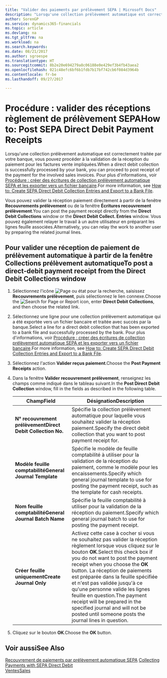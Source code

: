 ```yaml
---
title: "Valider des paiements par prélèvement SEPA | Microsoft Docs"
description: "Lorsqu'une collection prélèvement automatique est correctement traitée par votre banque, vous pouvez procéder à la validation de la réception du paiement pour les factures vente impliquées."
author: SorenGP
ms.service: dynamics365-financials
ms.topic: article
ms.devlang: na
ms.tgt_pltfrm: na
ms.workload: na
ms.search.keywords: 
ms.date: 08/21/2017
ms.author: sgroespe
ms.translationtype: HT
ms.sourcegitcommit: 8b2e20e694279a8c06188e0e429ef3b4fb43aea2
ms.openlocfilehash: 021c48efc6bf6b1fdb7b17bf742cb6f084d3964b
ms.contentlocale: fr-be
ms.lasthandoff: 09/27/2017

---
```

# <a name="how-to-post-sepa-direct-debit-payment-receipts"></a><span data-ttu-id="abad7-103">Procédure : valider des réceptions règlement de prélèvement SEPA</span><span class="sxs-lookup"><span data-stu-id="abad7-103">How to: Post SEPA Direct Debit Payment Receipts</span></span>
<span data-ttu-id="abad7-104">Lorsqu'une collection prélèvement automatique est correctement traitée par votre banque, vous pouvez procéder à la validation de la réception du paiement pour les factures vente impliquées.</span><span class="sxs-lookup"><span data-stu-id="abad7-104">When a direct debit collection is successfully processed by your bank, you can proceed to post receipt of the payment for the involved sales invoices.</span></span> <span data-ttu-id="abad7-105">Pour plus d'informations, voir [Procédure : créer des écritures de collection prélèvement automatique SEPA et les exporter vers un fichier bancaire](finance-how-create-sepa-direct-debit-collection-entries-export-bank-file.md).</span><span class="sxs-lookup"><span data-stu-id="abad7-105">For more information, see [How to: Create SEPA Direct Debit Collection Entries and Export to a Bank File](finance-how-create-sepa-direct-debit-collection-entries-export-bank-file.md).</span></span>  

<span data-ttu-id="abad7-106">Vous pouvez valider la réception paiement directement à partir de la fenêtre **Recouvrements prélèvement** ou de la fenêtre **Écritures recouvrement prélèvement**.</span><span class="sxs-lookup"><span data-stu-id="abad7-106">You can post the payment receipt directly from the **Direct Debit Collections** window or the **Direct Debit Collect. Entries** window.</span></span> <span data-ttu-id="abad7-107">Vous pouvez également relayer le travail à un autre utilisateur en préparant les lignes feuille associées.</span><span class="sxs-lookup"><span data-stu-id="abad7-107">Alternatively, you can relay the work to another user by preparing the related journal lines.</span></span>  

## <a name="to-post-a-direct-debit-payment-receipt-from-the-direct-debit-collections-window"></a><span data-ttu-id="abad7-108">Pour valider une réception de paiement de prélèvement automatique à partir de la fenêtre Collections prélèvement automatique</span><span class="sxs-lookup"><span data-stu-id="abad7-108">To post a direct-debit payment receipt from the Direct Debit Collections window</span></span>  
1. <span data-ttu-id="abad7-109">Sélectionnez l'icône ![Page ou état pour la recherche](media/ui-search/search_small.png "Page ou état pour la recherche"), saisissez **Recouvrements prélèvement**, puis sélectionnez le lien connexe.</span><span class="sxs-lookup"><span data-stu-id="abad7-109">Choose the ![Search for Page or Report](media/ui-search/search_small.png "Search for Page or Report icon") icon, enter **Direct Debit Collections**, and then choose the related link.</span></span>  
2. <span data-ttu-id="abad7-110">Sélectionnez une ligne pour une collection prélèvement automatique qui a été exportée vers un fichier bancaire et traitée avec succès par la banque.</span><span class="sxs-lookup"><span data-stu-id="abad7-110">Select a line for a direct debit collection that has been exported to a bank file and successfully processed by the bank.</span></span> <span data-ttu-id="abad7-111">Pour plus d'informations, voir [Procédure : créer des écritures de collection prélèvement automatique SEPA et les exporter vers un fichier bancaire](finance-how-create-sepa-direct-debit-collection-entries-export-bank-file.md).</span><span class="sxs-lookup"><span data-stu-id="abad7-111">For more information, see [How to: Create SEPA Direct Debit Collection Entries and Export to a Bank File](finance-how-create-sepa-direct-debit-collection-entries-export-bank-file.md).</span></span>  
3. <span data-ttu-id="abad7-112">Sélectionnez l'action **Valider reçus paiement**.</span><span class="sxs-lookup"><span data-stu-id="abad7-112">Choose the **Post Payment Receipts** action.</span></span>  
4. <span data-ttu-id="abad7-113">Dans la fenêtre **Valider recouvrement prélèvement**, renseignez les champs comme indiqué dans le tableau suivant.</span><span class="sxs-lookup"><span data-stu-id="abad7-113">In the **Post Direct Debit Collection** window, fill in the fields as described in the following table.</span></span>  

    |<span data-ttu-id="abad7-114">Champ</span><span class="sxs-lookup"><span data-stu-id="abad7-114">Field</span></span>|<span data-ttu-id="abad7-115">Désignation</span><span class="sxs-lookup"><span data-stu-id="abad7-115">Description</span></span>|  
    |---------------------------------|---------------------------------------|  
    |<span data-ttu-id="abad7-116">**N° recouvrement prélèvement**</span><span class="sxs-lookup"><span data-stu-id="abad7-116">**Direct Debit Collection No.**</span></span>|<span data-ttu-id="abad7-117">Spécifie la collection prélèvement automatique pour laquelle vous souhaitez valider la réception paiement.</span><span class="sxs-lookup"><span data-stu-id="abad7-117">Specify the direct debit collection that you want to post payment receipt for.</span></span>|  
    |<span data-ttu-id="abad7-118">**Modèle feuille comptabilité**</span><span class="sxs-lookup"><span data-stu-id="abad7-118">**General Journal Template**</span></span>|<span data-ttu-id="abad7-119">Spécifie le modèle de feuille comptabilité à utiliser pour la validation de la réception du paiement, comme le modèle pour les encaissements.</span><span class="sxs-lookup"><span data-stu-id="abad7-119">Specify which general journal template to use for posting the payment receipt, such as the template for cash receipts.</span></span>|  
    |<span data-ttu-id="abad7-120">**Nom feuille comptabilité**</span><span class="sxs-lookup"><span data-stu-id="abad7-120">**General Journal Batch Name**</span></span>|<span data-ttu-id="abad7-121">Spécifie la feuille comptabilité à utiliser pour la validation de la réception du paiement.</span><span class="sxs-lookup"><span data-stu-id="abad7-121">Specify which general journal batch to use for posting the payment receipt.</span></span>|  
    |<span data-ttu-id="abad7-122">**Créer feuille uniquement**</span><span class="sxs-lookup"><span data-stu-id="abad7-122">**Create Journal Only**</span></span>|<span data-ttu-id="abad7-123">Activez cette case à cocher si vous ne souhaitez pas valider la réception règlement lorsque vous cliquez sur le bouton **OK**.</span><span class="sxs-lookup"><span data-stu-id="abad7-123">Select this check box if you do not want to post the payment receipt when you choose the **OK** button.</span></span> <span data-ttu-id="abad7-124">La réception de paiements est préparée dans la feuille spécifiée et n'est pas validée jusqu'à ce qu'une personne valide les lignes feuille en question.</span><span class="sxs-lookup"><span data-stu-id="abad7-124">The payment receipt will be prepared in the specified journal and will not be posted until someone posts the journal lines in question.</span></span>|  

5. <span data-ttu-id="abad7-125">Cliquez sur le bouton **OK**.</span><span class="sxs-lookup"><span data-stu-id="abad7-125">Choose the **OK** button.</span></span>  

## <a name="see-also"></a><span data-ttu-id="abad7-126">Voir aussi</span><span class="sxs-lookup"><span data-stu-id="abad7-126">See Also</span></span>  
 <span data-ttu-id="abad7-127">[Recouvrement de paiements par prélèvement automatique SEPA](finance-collect-payments-with-sepa-direct-debit.md) </span><span class="sxs-lookup"><span data-stu-id="abad7-127">[Collecting Payments with SEPA Direct Debit](finance-collect-payments-with-sepa-direct-debit.md) </span></span>  
 [<span data-ttu-id="abad7-128">Ventes</span><span class="sxs-lookup"><span data-stu-id="abad7-128">Sales</span></span>](sales-manage-sales.md)

